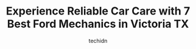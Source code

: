 ---
layout: ampstory
image: https://images.unsplash.com/photo-1639928204495-14caa69ed1b5?ixlib=rb-4.0.3&ixid=MnwxMjA3fDB8MHxwaG90by1wYWdlfHx8fGVufDB8fHx8&auto=format&fit=crop&w=640&h=853&q=80
author: techidn
featured: false
description: Discover the 7 best Ford Mechanic in Victoria TX, USA and ensure your vehicle receives the highest quality of care. These trusted professionals are known for their skill, knowledge, and dedi
title: Experience Reliable Car Care with 7 Best Ford Mechanics in Victoria TX
cover:
   title: Experience Reliable Car Care with 7 Best Ford Mechanics in Victoria TX
   subtitle: Rickpate
   background: https://images.unsplash.com/photo-1639928204495-14caa69ed1b5?ixlib=rb-4.0.3&ixid=MnwxMjA3fDB8MHxwaG90by1wYWdlfHx8fGVufDB8fHx8&auto=format&fit=crop&w=640&h=853&q=80

pages: 
 - layout: thirds
   top: <h1>#1 Victoria Dodge Chrysler Jeep Ram Wagoneer Service Center</h1>
   bottom: "<p>Well. This review might change but they did non tax fees on the price which were just dealer add-ons. Therefore the online price ended up being completely different tha</p>"
   background: https://www.knot35.com/toplist/wp-content/uploads/2023/06/best-ford-mechanic-1-in-victoria-tx-1685840997.jpeg
   backgroundblur: true
 - layout: thirds
   top: <h1>#2 VELIZ Collision and Automotive | Formerly VLZ Collision and Automotive</h1>
   bottom: "<p>108 Salem Rd #100, Victoria, TX 77904, United States</p>"
   background: https://www.knot35.com/toplist/wp-content/uploads/2023/06/best-ford-mechanic-2-in-victoria-tx-1685840997.jpeg
   cta:
      link: https://www.knot35.com/toplist/experience-reliable-car-care-with-7-best-ford-mechanics-in-victoria-tx/
      text: Experience Reliable Car Care with 7 Best Ford Mechanics in Victoria TX
 - layout: thirds
   top: <h1>#3 Custom Car Care</h1>
   bottom: "<p>1707 N Main St, Victoria, TX 77901, United States</p>"
   background: https://www.knot35.com/toplist/wp-content/uploads/2023/06/best-ford-mechanic-3-in-victoria-tx-1685840998.jpeg
   cta:
      link: https://www.knot35.com/toplist/experience-reliable-car-care-with-7-best-ford-mechanics-in-victoria-tx/
      text: Experience Reliable Car Care with 7 Best Ford Mechanics in Victoria TX
 - layout: thirds
   top: <h1>#4 Vallejo Motors</h1>
   bottom: "<p>303 E Juan Linn St, Victoria, TX 77901, United States</p>"
   background: https://images.unsplash.com/photo-1618556658017-fd9c732d1360?ixlib=rb-4.0.3&ixid=MnwxMjA3fDB8MHxwaG90by1wYWdlfHx8fGVufDB8fHx8&auto=format&fit=crop&w=640&h=853&q=80
   cta:
      link: https://www.knot35.com/toplist/experience-reliable-car-care-with-7-best-ford-mechanics-in-victoria-tx/
      text: Experience Reliable Car Care with 7 Best Ford Mechanics in Victoria TX
 - layout: thirds
   top: <h1>#5 Mickeys Auto Repair</h1>
   bottom: "<p>2502 Duncan St, Victoria, TX 77901, United States</p>"
   background: https://images.unsplash.com/photo-1632260260864-caf7fde5ec36?ixlib=rb-4.0.3&ixid=MnwxMjA3fDB8MHxwaG90by1wYWdlfHx8fGVufDB8fHx8&auto=format&fit=crop&w=640&h=853&q=80
   cta:
      link: https://www.knot35.com/toplist/experience-reliable-car-care-with-7-best-ford-mechanics-in-victoria-tx/
      text: Experience Reliable Car Care with 7 Best Ford Mechanics in Victoria TX
 - layout: thirds
   top: <h1>#6 All Auto & Truck Repair</h1>
   bottom: "<p>8102 N Navarro St, Victoria, TX 77904, United States</p>"
   background: https://images.unsplash.com/photo-1484589065579-248aad0d8b13?ixlib=rb-4.0.3&ixid=MnwxMjA3fDB8MHxwaG90by1wYWdlfHx8fGVufDB8fHx8&auto=format&fit=crop&w=640&h=853&q=80
   cta:
      link: https://www.knot35.com/toplist/experience-reliable-car-care-with-7-best-ford-mechanics-in-victoria-tx/
      text: Experience Reliable Car Care with 7 Best Ford Mechanics in Victoria TX
 - layout: thirds
   top: <h1>#7 1 Stop Tire & Automotive</h1>
   bottom: "<p>8023 US-87, Victoria, TX 77904, United States</p>"
   background: https://images.unsplash.com/photo-1531169509526-f8f1fdaa4a67?ixlib=rb-4.0.3&ixid=MnwxMjA3fDB8MHxwaG90by1wYWdlfHx8fGVufDB8fHx8&auto=format&fit=crop&w=640&h=853&q=80
   cta:
      link: https://www.knot35.com/toplist/experience-reliable-car-care-with-7-best-ford-mechanics-in-victoria-tx/
      text: Experience Reliable Car Care with 7 Best Ford Mechanics in Victoria TX
 - layout: thirds
   middle: Continue reading...
   background: https://images.unsplash.com/photo-1591393223703-56fe1347ac62?ixlib=rb-4.0.3&ixid=MnwxMjA3fDB8MHxwaG90by1wYWdlfHx8fGVufDB8fHx8&auto=format&fit=crop&w=640&h=853&q=80
   cta:
      link: https://www.knot35.com/toplist/experience-reliable-car-care-with-7-best-ford-mechanics-in-victoria-tx/
      text: Experience Reliable Car Care with 7 Best Ford Mechanics in Victoria TX
      
---